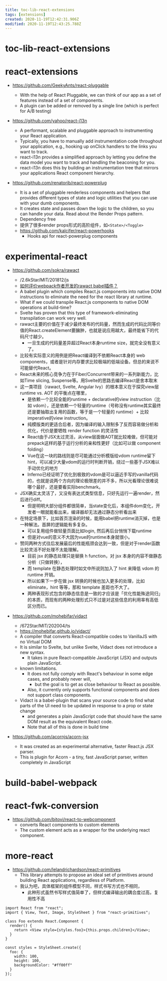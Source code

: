 ```yaml
---
title: toc-lib-react-extensions
tags: [extensions]
created: 2020-11-19T12:42:31.906Z
modified: 2020-11-19T12:43:25.788Z
---
```


# toc-lib-react-extensions

# react-extensions

- https://github.com/GeekyAnts/react-pluggable
  - With the help of React Pluggable, we can think of our app as a set of features instead of a set of components.
  - A plugin can be added or removed by a single line (which is perfect for A/B testing)

- https://github.com/yahoo/react-i13n
  - A performant, scalable and pluggable approach to instrumenting your React application.
  - Typically, you have to manually add instrumentation code throughout your application, e.g., hooking up onClick handlers to the links you want to track. 
  - react-i13n provides a simplified approach by letting you define the data model you want to track and handling the beaconing for you.
  - react-i13n does this by building an instrumentation tree that mirrors your applications React component hierarchy.
- https://github.com/renatorib/react-powerplug
  - It is a set of pluggable renderless components and helpers that provides different types of state and logic utilities that you can use with your dumb components. 
  - It creates state and passes down the logic to the children, so you can handle your data. Read about the Render Props pattern.
  - Dependency free
  - 提供了很多render props形式的高阶组件，如`<State>/<Toggle>`
  - https://github.com/kalcifer/react-powerhooks
    - Hooks api for react-powerplug components

# experimental-react

- https://github.com/sokra/rawact
  - /2.6kStar/MIT/201812/js
  - [如何评价webpack作者开发的rawact babel插件？](https://www.zhihu.com/question/301791037/answers/updated)
  - A babel plugin which compiles React.js components into native DOM instructions to eliminate the need for the react library at runtime.
  - What if we could transpile React.js components to native DOM operations at build-time?
  - Svelte has proven that this type of framework-eliminating transpilation can work very well.
  - rawact主要的价值在于减少最终发布的代码量，然而生成的代码比同等价值的React.createElement要臃肿，也就是说应用越大，最终能省下的代码尺寸越少。
    - 一旦生成的代码量差异超过React本身runtime size，就完全没有意义了。
  - 比较有实际意义的用例是把React编译到不依赖React本身的 web components，或者是针对内存要求比较极端的低端设备。但总的来说不可能替代React。
  - React未来的核心竞争力在于Fiber/Concurrent带来的一系列新能力，比如Time slicing, Suspense等。用Svelte的思路去编译React是舍本取末
  - 这一类项目（rawact, Svelte, Angular Ivy）的根本意义在于探究view层runtime vs. AOT 的平衡点在哪里，
    - 是依赖一个比较全能的runtime + declarative的view instruction（比如 vdom），还是依赖一个轻量的runtime（号称没有runtime其实最终还是要抽取出复用的函数，等于是一个轻量的 runtime）+ 比较imperative的view instruction。
    - 纯模版类的更适合后者，因为编译的输入限制多了反而容易做分析和优化，代价是要牺牲 render function 的灵活性
    - React由于JSX太过灵活，从view层面做AOT就比较难做，但可能对prepack这样的基于运行分析的亲和性更好（比如可以做 component folding）
    - Vue在这一块的路线则是尽可能通过分析模版给vdom runtime留下hint，可以减少大量vdom的运行时判断开销，绕过一些基于JSX难以手动优化的地方
    - Inferno已经证明了优化到极致的vdom是可以逼近手写的vanilla代码的，也就是说两个方向的理论极限差的并不多，所以光看理论很难说哪个最好，还是要看实际benchmark。
  - JSX确实太灵活了，又没有表达式类型信息，只好先运行一遍render，然后进行diff。
    - 但是明明大部分组件都很简单，当state变化后，本组件dom变化，开发者一眼就能看出来，编译器却无法通过静态分析看出来
  - 在特定场景下，比如首页渲染的时候，能用babel把runtime消灭掉，也是一种解法。首屏的逻辑能有多复杂。
    - 可以复用组件做轻量页面比如login, 然后再后台悄悄下载runtime
    - 但是对vue的意义不大因为vue的runtime本身就很小。
  - 赞同两种方式往后发展最后的性能瓶颈会达到一致，但是对于render函数比较灵活不好处理不太能理解。
    - 目前 jsx 的静态处理只是替换 h function，对 jsx 本身的内容不做静态分析（只做转换），
    - 而 template 在静态处理时如文中所说则加入了 hint 来降低 vdom 的 runtime 开销。
    - 所以如果下一步在做 jsx 转换的时候也加入更多的处理，比如 eliminate，hint 等等，那和 template 差距也不大了。
    - 两种表现形式包含的静态信息是一致的才应该是「优化性能殊途同归」的本质，而现有的两种处理形式只不过是对这些信息的利用率有高低区分而已。
- https://github.com/mohebifar/vidact
  - /672Star/MIT/202004/ts
  - https://mohebifar.github.io/vidact/
  - A compiler that converts React-compatible codes to VanillaJS with no Virtual DOM
  - It is similar to Svelte, but unlike Svelte, Vidact does not introduce a new syntax. 
    - It takes in pure React-compatible JavaScript (JSX) and outputs plain JavaScript.
  - known limitations. 
    - It does not fully comply with React's behaviour in some edge cases, and probably never will, 
      - but the goal is to get as close behaviour to React as possible. 
    - Also, it currently only supports functional components and does not support class components.
  - Vidact is a babel-plugin that scans your source code to find what parts of the UI need to be updated in response to a prop or state change 
    - and generates a plain JavaScript code that should have the same DOM result as the equivalent React code. 
    - Note that all of this is done in build time

- https://github.com/acornjs/acorn-jsx
  - It was created as an experimental alternative, faster React.js JSX parser. 
  - This is plugin for Acorn - a tiny, fast JavaScript parser, written completely in JavaScript

# build-babel-webpack

# react-fwk-conversion

- https://github.com/bitovi/react-to-webcomponent
  - converts React components to custom elements
  - The custom element acts as a wrapper for the underlying react component.

# more-react

- https://github.com/lelandrichardson/react-primitives
  - This library attempts to propose an ideal set of primitives around building React applications, regardless of Platform. 
  - 我认为吧，具体框架的组件模型不同，样式书写方式也不相同，
    - 此种形式虽然书写样式值简单了，但样式编译输出的耦合度过高，复用性不高

``` JS
import React from "react";
import { View, Text, Image, StyleSheet } from "react-primitives";

class Foo extends React.Component {
  render() {
    return <View style={styles.foo}>{this.props.children}</View>;
  }
}

const styles = StyleSheet.create({
  foo: {
    width: 100,
    height: 100,
    backgroundColor: "#ff00ff"
  }
});
```
